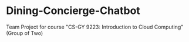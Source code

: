 # Dining-Concierge-Chatbot
Team Project for course "CS-GY 9223: Introduction to Cloud Computing" (Group of Two) 
